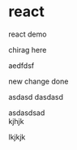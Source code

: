 # react
react demo

chirag here

aedfdsf

new change done

asdasd dasdasd

asdasdsad  
kjhjk

lkjkjk